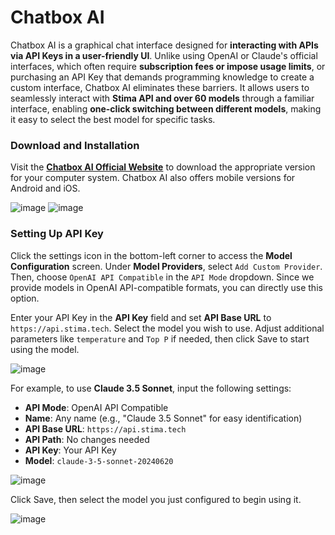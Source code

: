 # Chatbox AI

Chatbox AI is a graphical chat interface designed for **interacting with APIs via API Keys in a user-friendly UI**. Unlike using OpenAI or Claude's official interfaces, which often require **subscription fees or impose usage limits**, or purchasing an API Key that demands programming knowledge to create a custom interface, Chatbox AI eliminates these barriers. It allows users to seamlessly interact with **Stima API and over 60 models** through a familiar interface, enabling **one-click switching between different models**, making it easy to select the best model for specific tasks.

### Download and Installation

Visit the **[Chatbox AI Official Website](https://chatboxai.app/zh-TW)** to download the appropriate version for your computer system. Chatbox AI also offers mobile versions for Android and iOS.

![image](https://hackmd.io/_uploads/Hkkq9AxUye.png)
![image](https://hackmd.io/_uploads/SJb59Rl81g.png)

### Setting Up API Key

Click the settings icon in the bottom-left corner to access the **Model Configuration** screen. Under **Model Providers**, select `Add Custom Provider`. Then, choose `OpenAI API Compatible` in the `API Mode` dropdown. Since we provide models in OpenAI API-compatible formats, you can directly use this option.

Enter your API Key in the **API Key** field and set **API Base URL** to `https://api.stima.tech`. Select the model you wish to use. Adjust additional parameters like `temperature` and `Top P` if needed, then click Save to start using the model.

![image](https://hackmd.io/_uploads/B1Nq9AgL1e.png)


For example, to use **Claude 3.5 Sonnet**, input the following settings:

- **API Mode**: OpenAI API Compatible
- **Name**: Any name (e.g., "Claude 3.5 Sonnet" for easy identification)
- **API Base URL**: `https://api.stima.tech`
- **API Path**: No changes needed
- **API Key**: Your API Key
- **Model**: `claude-3-5-sonnet-20240620`

![image](https://hackmd.io/_uploads/BJP5qAx8Jx.png)

Click Save, then select the model you just configured to begin using it.

![image](https://hackmd.io/_uploads/rkY5cCeIJe.png)